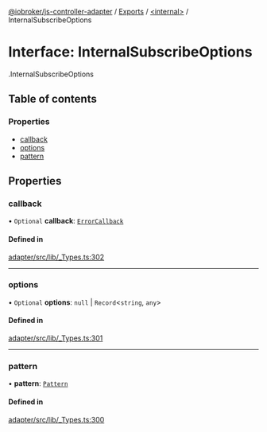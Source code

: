 [@iobroker/js-controller-adapter](../README.md) / [Exports](../modules.md) / [<internal\>](../modules/internal_.md) / InternalSubscribeOptions

# Interface: InternalSubscribeOptions

[<internal>](../modules/internal_.md).InternalSubscribeOptions

## Table of contents

### Properties

- [callback](internal_.InternalSubscribeOptions.md#callback)
- [options](internal_.InternalSubscribeOptions.md#options)
- [pattern](internal_.InternalSubscribeOptions.md#pattern)

## Properties

### callback

• `Optional` **callback**: [`ErrorCallback`](../modules/internal_.md#errorcallback)

#### Defined in

[adapter/src/lib/_Types.ts:302](https://github.com/ioBroker/ioBroker.js-controller/blob/6130d295/packages/adapter/src/lib/_Types.ts#L302)

___

### options

• `Optional` **options**: ``null`` \| `Record`<`string`, `any`\>

#### Defined in

[adapter/src/lib/_Types.ts:301](https://github.com/ioBroker/ioBroker.js-controller/blob/6130d295/packages/adapter/src/lib/_Types.ts#L301)

___

### pattern

• **pattern**: [`Pattern`](../modules/internal_.md#pattern)

#### Defined in

[adapter/src/lib/_Types.ts:300](https://github.com/ioBroker/ioBroker.js-controller/blob/6130d295/packages/adapter/src/lib/_Types.ts#L300)
